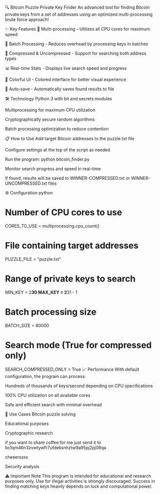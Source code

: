 🔍 Bitcoin Puzzle Private Key Finder
An advanced tool for finding Bitcoin private keys from a set of addresses using an optimized multi-processing brute force approach!

✨ Key Features
🚀 Multi-processing - Utilizes all CPU cores for maximum speed

🎯 Batch Processing - Reduces overhead by processing keys in batches

🔐 Compressed & Uncompressed - Support for searching both address types

📊 Real-time Stats - Displays live search speed and progress

🎨 Colorful UI - Colored interface for better visual experience

💾 Auto-save - Automatically saves found results to file

🛠️ Technology
Python 3 with bit and secrets modules

Multiprocessing for maximum CPU utilization

Cryptographically secure random algorithms

Batch processing optimization to reduce contention

📋 How to Use
Add target Bitcoin addresses to the puzzle.txt file

Configure settings at the top of the script as needed

Run the program: python bitcoin_finder.py

Monitor search progress and speed in real-time

If found, results will be saved to WINNER-COMPRESSED.txt or WINNER-UNCOMPRESSED.txt files

⚙️ Configuration
python
# Number of CPU cores to use
CORES_TO_USE = multiprocessing.cpu_count()

# File containing target addresses
PUZZLE_FILE = "puzzle.txt"

# Range of private keys to search
MIN_KEY = 2**30
MAX_KEY = 2**31 - 1

# Batch processing size
BATCH_SIZE = 80000

# Search mode (True for compressed only)
SEARCH_COMPRESSED_ONLY = True
📈 Performance
With default configuration, the program can process:

Hundreds of thousands of keys/second depending on CPU specifications

100% CPU utilization on all available cores

Safe and efficient search with minimal overhead

🎯 Use Cases
Bitcoin puzzle solving

Educational purposes

Cryptographic research

if you want to share coffee for me just send it to bc1qm46n3zvwtywfr7ufdeksnhztw9a95pj2pj08qa

cheeerssss

Security analysis

⚠️ Important Note
This program is intended for educational and research purposes only. Use for illegal activities is strongly discouraged. Success in finding matching keys heavily depends on luck and computational power.
